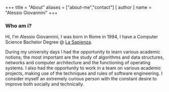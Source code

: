 +++
title = "About"
aliases = ["about-me","contact"]
[ author ]
  name = "Alessio Giovannini"
+++

### Who am i?
Hi, I'm Alessio Giovannini, I was born in Rome in 1994, I have a Computer Science Bachelor Degree @ [La Sapienza](https://www.studiareinformatica.uniroma1.it/).

During my university days I had the opportunity to learn various academic notions; the most important are the study of algorithms and data structures, networks and computer architecture and the functioning of operating systems. I also had the opportunity to work in a team on various academic projects, making use of the techniques and rules of software engineering. I consider myself an extremely curious person with the constant desire to improve both socially and technically.
